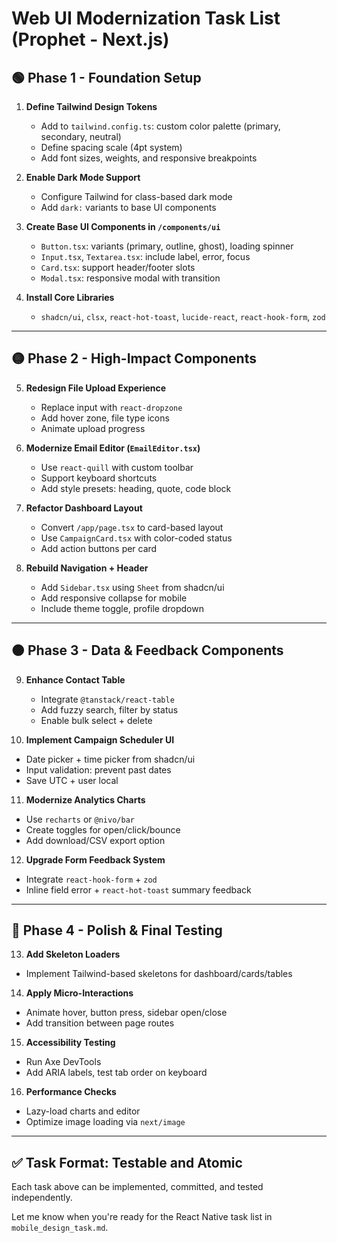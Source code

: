 # Web UI Modernization Task List (Prophet - Next.js)

## 🟢 Phase 1 - Foundation Setup

1. **Define Tailwind Design Tokens**
   - Add to `tailwind.config.ts`: custom color palette (primary, secondary, neutral)
   - Define spacing scale (4pt system)
   - Add font sizes, weights, and responsive breakpoints
   
2. **Enable Dark Mode Support**
   - Configure Tailwind for class-based dark mode
   - Add `dark:` variants to base UI components

3. **Create Base UI Components in `/components/ui`**
   - `Button.tsx`: variants (primary, outline, ghost), loading spinner
   - `Input.tsx`, `Textarea.tsx`: include label, error, focus
   - `Card.tsx`: support header/footer slots
   - `Modal.tsx`: responsive modal with transition

4. **Install Core Libraries**
   - `shadcn/ui`, `clsx`, `react-hot-toast`, `lucide-react`, `react-hook-form`, `zod`

---

## 🟡 Phase 2 - High-Impact Components

5. **Redesign File Upload Experience**
   - Replace input with `react-dropzone`
   - Add hover zone, file type icons
   - Animate upload progress

6. **Modernize Email Editor (`EmailEditor.tsx`)**
   - Use `react-quill` with custom toolbar
   - Support keyboard shortcuts
   - Add style presets: heading, quote, code block

7. **Refactor Dashboard Layout**
   - Convert `/app/page.tsx` to card-based layout
   - Use `CampaignCard.tsx` with color-coded status
   - Add action buttons per card

8. **Rebuild Navigation + Header**
   - Add `Sidebar.tsx` using `Sheet` from shadcn/ui
   - Add responsive collapse for mobile
   - Include theme toggle, profile dropdown

---

## 🟠 Phase 3 - Data & Feedback Components

9. **Enhance Contact Table**
   - Integrate `@tanstack/react-table`
   - Add fuzzy search, filter by status
   - Enable bulk select + delete

10. **Implement Campaign Scheduler UI**
   - Date picker + time picker from shadcn/ui
   - Input validation: prevent past dates
   - Save UTC + user local

11. **Modernize Analytics Charts**
   - Use `recharts` or `@nivo/bar`
   - Create toggles for open/click/bounce
   - Add download/CSV export option

12. **Upgrade Form Feedback System**
   - Integrate `react-hook-form` + `zod`
   - Inline field error + `react-hot-toast` summary feedback

---

## 🔵 Phase 4 - Polish & Final Testing

13. **Add Skeleton Loaders**
   - Implement Tailwind-based skeletons for dashboard/cards/tables

14. **Apply Micro-Interactions**
   - Animate hover, button press, sidebar open/close
   - Add transition between page routes

15. **Accessibility Testing**
   - Run Axe DevTools
   - Add ARIA labels, test tab order on keyboard

16. **Performance Checks**
   - Lazy-load charts and editor
   - Optimize image loading via `next/image`

---

## ✅ Task Format: Testable and Atomic
Each task above can be implemented, committed, and tested independently.

Let me know when you're ready for the React Native task list in `mobile_design_task.md`.
